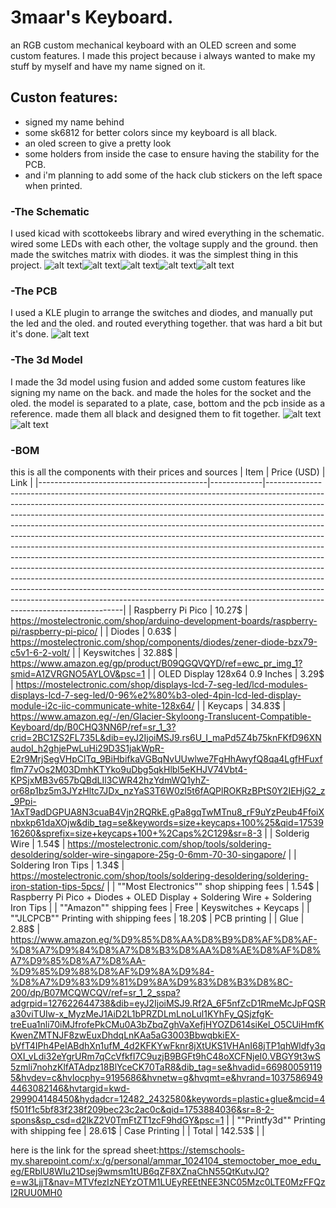# 3maar's Keyboard.
an RGB custom mechanical keyboard with an OLED screen and some custom features.
I made this project because i always wanted to make my stuff by myself and have my name signed on it.

## Custon features:
- signed my name behind
- some sk6812 for better colors since my keyboard is all black.
- an oled screen to give a pretty look 
- some holders from inside the case to ensure having the stability for the PCB.
- and i'm planning to add some of the hack club stickers on the left space when printed.

### -The Schematic
I used kicad with scottokeebs library and wired everything in the schematic. wired some LEDs with each other, the voltage supply and the ground. then made the switches matrix with diodes. it was the simplest thing in this project.
![alt text](SCHEM.png)![alt text](image-2.png)![alt text](image-3.png)![alt text](image-4.png)![alt text](image-5.png)
### -The PCB
I used a KLE plugin to arrange the switches and diodes, and manually put the led and the oled. and routed everything together. that was hard a bit but it's done.
![alt text](PCB.png)
### -The 3d Model
I made the 3d model using fusion and added some custom features like signing my name on the back. and made the holes for the socket and the oled. the model is separated to a plate, case, bottom and the pcb inside as a reference. made them all black and designed them to fit together.
![alt text](<CAD assemled.jpg>)![alt text](CAD.png)
### -BOM
this is all the components with their prices and sources
| Item                                     | Price (USD) | Link                                                                                                                                                                                                                                                                                                                                                                                                                                                                                                                                                                                                                                                                                                                                                                                                                                                                                                                               |
|------------------------------------------|-------------|------------------------------------------------------------------------------------------------------------------------------------------------------------------------------------------------------------------------------------------------------------------------------------------------------------------------------------------------------------------------------------------------------------------------------------------------------------------------------------------------------------------------------------------------------------------------------------------------------------------------------------------------------------------------------------------------------------------------------------------------------------------------------------------------------------------------------------------------------------------------------------------------------------------------------------|
| Raspberry Pi Pico                        | 10.27$      | https://mostelectronic.com/shop/arduino-development-boards/raspberry-pi/raspberry-pi-pico/                                                                                                                                                                                                                                                                                                                                                                                                                                                                                                                                                                                                                                                                                                                                                                                                                                         |
| Diodes                                   | 0.63$       | https://mostelectronic.com/shop/components/diodes/zener-diode-bzx79-c5v1-6-2-volt/                                                                                                                                                                                                                                                                                                                                                                                                                                                                                                                                                                                                                                                                                                                                                                                                                                                 |
| Keyswitches                              | 32.88$      | https://www.amazon.eg/gp/product/B09QGQVQYD/ref=ewc_pr_img_1?smid=A1ZVRGNO5AYLOV&psc=1                                                                                                                                                                                                                                                                                                                                                                                                                                                                                                                                                                                                                                                             |
| OLED Display 128x64 0.9 Inches           | 3.29$       | https://mostelectronic.com/shop/displays-lcd-7-seg-led/lcd-modules-displays-lcd-7-seg-led/0-96%e2%80%b3-oled-4pin-lcd-led-display-module-i2c-iic-communicate-white-128x64/                                                                                                                                                                                                                                                                                                                                                                                                                                                                                                                                                                                                                                                                                                                                                         |
| Keycaps                                  | 34.83$      | https://www.amazon.eg/-/en/Glacier-Skyloong-Translucent-Compatible-Keyboard/dp/B0CHQ3NN6P/ref=sr_1_3?crid=2BC1ZS2FL735L&dib=eyJ2IjoiMSJ9.rs6U_I_maPd5Z4b75knFKfD96XNaudoI_h2ghjePwLuHi29D3S1jakWpR-E2r9MrjSegVHpClTq_9BiHbifkaVGBqNvUUwlwe7FgHhAwyfQ8qa4LgfHFuxfflm77vOs2M03DmhKTYko9uDbg5qkHlbl5eKHJV74Vbt4-KPSjxMB3v657bQBdLIl3CWR42hzYdmWQ1yhZ-or68p1bz5m3JYzHltc7JDx_nzYaS3T6W0zl5t6fAQPlROKRzBPtS0Y2IEHjG2_z_9Ppi-1AxT9adDGPUA8N3cuaB4Vjn2RQRkE.gPa8gqTwMTnu8_rF9uYzPeub4FfoiXnbxkp61daXOjw&dib_tag=se&keywords=size+keycaps+100%25&qid=1753916260&sprefix=size+keycaps+100+%2Caps%2C129&sr=8-3 |
| Solderig Wire                            | 1.54$       | https://mostelectronic.com/shop/tools/soldering-desoldering/solder-wire-singapore-25g-0-6mm-70-30-singapore/                                                                                                                                                                                                                                                                                                                                                                                                                                                                                                                                                                                                                                                                                                                                                                                                                       |
| Soldering Iron Tips                      | 1.34$       | https://mostelectronic.com/shop/tools/soldering-desoldering/soldering-iron-station-tips-5pcs/                                                                                                                                                                                                                                                                                                                                                                                                                                                                                                                                                                                                                                                                                                                                                                                                                                      |
| ""Most Electronics""  shop shipping fees | 1.54$       | Raspberry Pi Pico + Diodes + OLED Display + Soldering Wire + Soldering Iron Tips                                                                                                                                                                                                                                                                                                                                                                                                                                                                                                                                                                                                                                                                                                                                                                                                                                                   |
| ""Amazon"" shipping fees                 | Free        | Keyswitches + Keycaps                                                                                                                                                                                                                                                                                                                                                                                                                                                                                                                                                                                                                                                                                                                                                                                                                                                                                                              |
| ""JLCPCB"" Printing with shipping fees   | 18.20$      | PCB printing                                                                                                                                                                                                                                                                                                                                                                                                                                                                                                                                                                                                                                                                                                                                                                                                                                                                                                                       |
| Glue                                     | 2.88$       | https://www.amazon.eg/%D9%85%D8%AA%D8%B9%D8%AF%D8%AF-%D8%A7%D9%84%D8%A7%D8%B3%D8%AA%D8%AE%D8%AF%D8%A7%D9%85%D8%A7%D8%AA-%D9%85%D9%88%D8%AF%D9%8A%D9%84-%D8%A7%D9%83%D9%81%D9%8A%D9%83%D8%B3%D8%8C-200/dp/B07MCQWCQV/ref=sr_1_2_sspa?adgrpid=127622644738&dib=eyJ2IjoiMSJ9.Rf2A_6F5nfZcD1RmeMcJpFQSRa30viTUIw-x_MyzMeJ1AiD2L1bPRZDLmLnoLul1KYhFy_QSjzfgK-treEua1nli70iMJfrofePkCMu0A3bZbqZghVaXefjHYOZD614siKel_O5CUiHmfKKwenZMTNJF8zwEuxDhdqLnKAa5aG3003BbwqbkiEX-bVfT4IPh4PeIABdhXn1ufM_4d2KFKYwFknr8jXtUKS1VHAnI68jTP1qhWldfy3qOXI_vLdi32eYgrURm7qCcVfkfI7C9uzjB9BGFt9hC48oXCFNjeI0.VBGY9t3wS5zmli7nohzKlfATAdpz18BlYceCK70TaR8&dib_tag=se&hvadid=669800591195&hvdev=c&hvlocphy=9195686&hvnetw=g&hvqmt=e&hvrand=10375869494463082146&hvtargid=kwd-299904148450&hydadcr=12482_2432580&keywords=plastic+glue&mcid=4f501f1c5bf83f238f209bec23c2ac0c&qid=1753884036&sr=8-2-spons&sp_csd=d2lkZ2V0TmFtZT1zcF9hdGY&psc=1                |
| ""Printfy3d"" Printing with shipping fee | 28.61$      | Case Printing                                                                                                                                                                                                                                                                                                                                                                                                                                                                                                                                                                                                                                                                                                                                                                                                                                                                                                                      |
| Total                                    | 142.53$     |                                                                                                                                                                                                                                                                                                                                                                                                                                                                                                                                                                                                                                                                                                                                                                                                                                                                                                                                    |

here is the link for the spread sheet:https://stemschools-my.sharepoint.com/:x:/g/personal/ammar_1024104_stemoctober_moe_edu_eg/ERblU8WIu21Dsej9wmsm1tUB6qZF8XZnaChN55QtKutvJQ?e=w3LjjT&nav=MTVfezIzNEYzOTM1LUEyREEtNEE3NC05Mzc0LTE0MzFFQzI2RUU0MH0